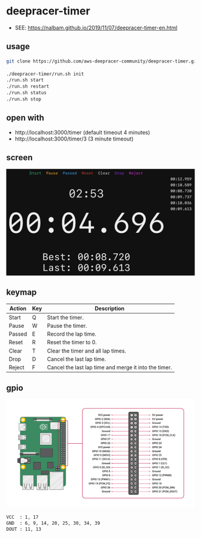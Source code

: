 # deepracer-timer

* SEE: https://nalbam.github.io/2019/11/07/deepracer-timer-en.html

## usage

```bash
git clone https://github.com/aws-deepracer-community/deepracer-timer.git

./deepracer-timer/run.sh init
./run.sh start
./run.sh restart
./run.sh status
./run.sh stop
```

## open with

* http://localhost:3000/timer (default timeout 4 minutes)
* http://localhost:3000/timer/3 (3 minute timeout)

## screen

![screen](images/screen.png)

## keymap

| Action  | Key | Description |
| ------- | --- | ----------- |
| Start   |  Q  | Start the timer. |
| Pause   |  W  | Pause the timer. |
| Passed  |  E  | Record the lap time. |
| Reset   |  R  | Reset the timer to 0. |
| Clear   |  T  | Clear the timer and all lap times. |
| Drop    |  D  | Cancel the last lap time. |
| Reject  |  F  | Cancel the last lap time and merge it into the timer. |

## gpio

![GPIO](images/GPIO-Pinout-Diagram-2.png)

```text
VCC  : 1, 17
GND  : 6, 9, 14, 20, 25, 30, 34, 39
DOUT : 11, 13
```
